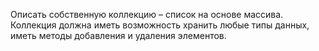 Описать собственную коллекцию – список на основе массива. Коллекция должна иметь
возможность хранить любые типы данных, иметь методы добавления и удаления элементов.
